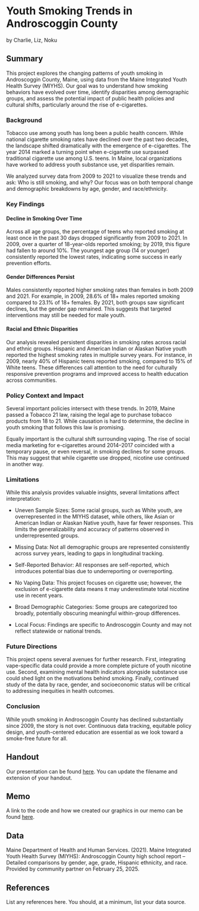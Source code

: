 Youth Smoking Trends in Androscoggin County
================
by Charlie, Liz, Noku

## Summary

This project explores the changing patterns of youth smoking in Androscoggin County, Maine, using data from the Maine Integrated Youth Health Survey (MIYHS). Our goal was to understand how smoking behaviors have evolved over time, identify disparities among demographic groups, and assess the potential impact of public health policies and cultural shifts, particularly around the rise of e-cigarettes.

### Background

Tobacco use among youth has long been a public health concern. While national cigarette smoking rates have declined over the past two decades, the landscape shifted dramatically with the emergence of e-cigarettes. The year 2014 marked a turning point when e-cigarette use surpassed traditional cigarette use among U.S. teens. In Maine, local organizations have worked to address youth substance use, yet disparities remain.

We analyzed survey data from 2009 to 2021 to visualize these trends and ask: Who is still smoking, and why? Our focus was on both temporal change and demographic breakdowns by age, gender, and race/ethnicity.

### Key Findings

#### Decline in Smoking Over Time
Across all age groups, the percentage of teens who reported smoking at least once in the past 30 days dropped significantly from 2009 to 2021. In 2009, over a quarter of 18-year-olds reported smoking; by 2019, this figure had fallen to around 10%. The youngest age group (14 or younger) consistently reported the lowest rates, indicating some success in early prevention efforts.

#### Gender Differences Persist
Males consistently reported higher smoking rates than females in both 2009 and 2021. For example, in 2009, 28.6% of 18+ males reported smoking compared to 23.1% of 18+ females. By 2021, both groups saw significant declines, but the gender gap remained. This suggests that targeted interventions may still be needed for male youth.

#### Racial and Ethnic Disparities
Our analysis revealed persistent disparities in smoking rates across racial and ethnic groups. Hispanic and American Indian or Alaskan Native youth reported the highest smoking rates in multiple survey years. For instance, in 2009, nearly 40% of Hispanic teens reported smoking, compared to 15% of White teens. These differences call attention to the need for culturally responsive prevention programs and improved access to health education across communities.

### Policy Context and Impact

Several important policies intersect with these trends. In 2019, Maine passed a Tobacco 21 law, raising the legal age to purchase tobacco products from 18 to 21. While causation is hard to determine, the decline in youth smoking that follows this law is promising.

Equally important is the cultural shift surrounding vaping. The rise of social media marketing for e-cigarettes around 2014–2017 coincided with a temporary pause, or even reversal, in smoking declines for some groups. This may suggest that while cigarette use dropped, nicotine use continued in another way.

### Limitations

While this analysis provides valuable insights, several limitations affect interpretation:

- Uneven Sample Sizes: Some racial groups, such as White youth, are overrepresented in the MIYHS dataset, while others, like Asian or American Indian or Alaskan Native youth, have far fewer responses. This limits the generalizability and accuracy of patterns observed in underrepresented groups.
  
- Missing Data: Not all demographic groups are represented consistently across survey years, leading to gaps in longitudinal tracking.

- Self-Reported Behavior: All responses are self-reported, which introduces potential bias due to underreporting or overreporting.

- No Vaping Data: This project focuses on cigarette use; however, the exclusion of e-cigarette data means it may underestimate total nicotine use in recent years.

- Broad Demographic Categories: Some groups are categorized too broadly, potentially obscuring meaningful within-group differences.

- Local Focus: Findings are specific to Androscoggin County and may not reflect statewide or national trends.

### Future Directions

This project opens several avenues for further research. First, integrating vape-specific data could provide a more complete picture of youth nicotine use. Second, examining mental health indicators alongside substance use could shed light on the motivations behind smoking. Finally, continued  study of the data by race, gender, and socioeconomic status will be critical to addressing inequities in health outcomes. 

### Conclusion

While youth smoking in Androscoggin County has declined substantially since 2009, the story is not over. Continuous data tracking, equitable policy design, and youth-centered education are essential as we look toward a smoke-free future for all.

## Handout

Our presentation can be found [here](handout/handout.pdf). You can update the filename and extension of your handout.

## Memo

A link to the code and how we created our graphics in our memo can be found [here](memo/memo.md).

## Data

Maine Department of Health and Human Services. (2021). Maine Integrated Youth Health Survey (MIYHS): Androscoggin County high school report – Detailed comparisons by gender, age, grade, Hispanic ethnicity, and race. Provided by community partner on February 25, 2025.

## References

List any references here. You should, at a minimum, list your data
source.

